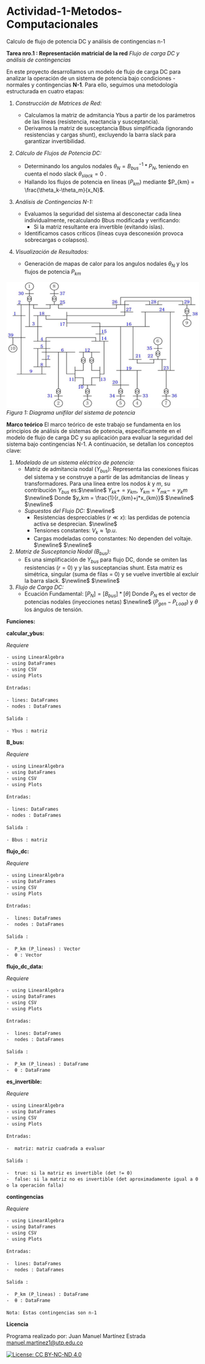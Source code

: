 # Actividad-1-Metodos-Computacionales
Calculo de flujo de potencia DC y análisis de contingencias n-1

**Tarea nro.1 : Representación matricial de la red**
*Flujo de carga DC y análisis de contingencias*

En este proyecto desarrollamos un modelo de flujo de carga DC para analizar la operación de un sistema de potencia bajo condiciones - normales y contingencias **N-1**. Para ello, seguimos una metodología estructurada en cuatro etapas:

1. *Construcción de Matrices de Red:* 
   * Calculamos la matriz de admitancia Ybus a partir de los parámetros de las líneas (resistencia, reactancia y susceptancia).
   * Derivamos la matriz de susceptancia Bbus simplificada (ignorando resistencias y cargas shunt), excluyendo la barra slack 
   para garantizar invertibilidad.

2. *Cálculo de Flujos de Potencia DC:*
   * Determinando los angulos nodales $\theta_N = B_{bus}^{-1}*P_{N}$, teniendo en cuenta el nodo slack $\theta_{slack} = 0$ .
   * Hallando los flujos de potencia en líneas ($P_{km}$) mediante $P_{km} = \frac{\theta_k-\theta_m}{x_N}$.

3. *Análisis de Contingencias N-1:*
   * Evaluamos la seguridad del sistema al desconectar cada línea individualmente, recalculando Bbus modificada y verificando:
        * Si la matriz resultante era invertible (evitando islas).
   * Identificamos casos críticos (líneas cuya desconexión provoca sobrecargas o colapsos).

4. *Visualización de Resultados:*
   * Generación de mapas de calor para los angulos nodales $\theta_N$ y los flujos de potencia $P_{km}$

![Diagrama Unifilar](Unifilar.png)
*Figura 1: Diagrama unifilar del sistema de potencia*


**Marco teórico**
El marco teórico de este trabajo se fundamenta en los principios de análisis de sistemas de potencia, específicamente en el modelo de flujo de carga DC y su aplicación para evaluar la seguridad del sistema bajo contingencias N-1. A continuación, se detallan los conceptos clave:

1. *Modelado de un sistema eléctrico de potencia:*
    * Matriz de admitancia nodal ($Y_{bus}$):
      Representa las conexiones físicas del sistema y se construye a partir de las admitancias de líneas y transformadores. Para una línea entre los nodos $k$ y $m$, su contribución $Y_{bus}$ es:$\newline$
      $Y_{kk} += y_{km}$, $Y_{km} = Y_{mk} -= y_km$ $\newline$
      Donde $y_km = \frac{1}{r_{km}+j*x_{km}}$ $\newline$
   $\newline$
   * *Supuestos del Flujo DC:* $\newline$
      * Resistencias desprecciables ($r \ll x$): las perdidas de potencia activa se desprecian. $\newline$
      * Tensiones constantes: $V_{k} \approx 1 p.u.$
      * Cargas modeladas como constantes: No dependen del voltaje. $\newline$
$\newline$
2. *Matriz de Susceptancia Nodal $(B_{bus})$:*
   * Es una simplificación de $Y_{bus}$ para flujo DC, donde se omiten las resistencias ($r = 0$) y y las susceptancias shunt. Esta matriz es simétrica, singular (suma de filas = 0) y se vuelve invertible al excluir la barra slack. $\newline$
$\newline$
3. *Flujo de Carga DC:*
   * Ecuación Fundamental:
   $[P_{N}]= [B_{bus}]*[\theta]$
   Donde $P_{N}$ es el vector de potencias nodales (inyecciones netas) $\newline$ ($P_{gen} - P_{Load}$) y $\theta$ los ángulos de tensión.



**Funciones:**

**calcular_ybus:**

*Requiere*

    - using LinearAlgebra
    - using DataFrames
    - using CSV
    - using Plots

    Entradas:  

    - lines: DataFrames
    - nodes : DataFrames

    Salida :    

    - Ybus : matriz

**B_bus:**

*Requiere*

    - using LinearAlgebra
    - using DataFrames
    - using CSV
    - using Plots

    Entradas:  

    - lines: DataFrames
    - nodes : DataFrames

    Salida :    

    - Bbus : matriz

**flujo_dc:**

*Requiere*

    - using LinearAlgebra
    - using DataFrames
    - using CSV
    - using Plots

    Entradas:   
    
    -  lines: DataFrames
    -  nodes : DataFrames

    Salida : 

    -  P_km (P_lineas) : Vector
    -  θ : Vector

**flujo_dc_data:**

*Requiere*

    - using LinearAlgebra
    - using DataFrames
    - using CSV
    - using Plots

    Entradas:   
    
    -  lines: DataFrames
    -  nodes : DataFrames

    Salida : 
       
    -  P_km (P_lineas) : DataFrame
    -  θ : DataFrame

**es_invertible:**

*Requiere*

    - using LinearAlgebra
    - using DataFrames
    - using CSV
    - using Plots

    Entradas:   
    
    -  matriz: matriz cuadrada a evaluar

    Salida : 
       
    -  true: si la matriz es invertible (det != 0)
    -  false: si la matriz no es invertible (det aproximadamente igual a 0 o la operación falla)

**contingencias**

*Requiere*

    - using LinearAlgebra
    - using DataFrames
    - using CSV
    - using Plots

    Entradas:   
    
    -  lines: DataFrames
    -  nodes : DataFrames

    Salida : 
       
    -  P_km (P_lineas) : DataFrame
    -  θ : DataFrame

    Nota: Estas contingencias son n-1

**Licencia**

Programa realizado por: Juan Manuel Martínez Estrada
manuel.martinez1@utp.edu.co

[![License: CC BY-NC-ND 4.0](https://img.shields.io/badge/License-CC_BY--NC--ND_4.0-lightgrey)](https://creativecommons.org/licenses/by-nc-nd/4.0/)
